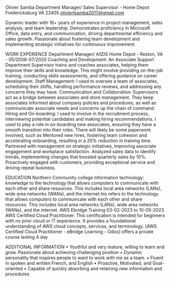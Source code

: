 Olivier Samba
Department Manager/ Sales Supervisor - Home Depot
Fredericksburg VA 22405
oliviertsamba2017@gmail.com


Dynamic leader with 16+ years of experience in project management, sales analysis, and team leadership. Demonstrates proficiency in Microsoft Office, data entry, and communication, driving departmental efficiency and sales growth. Passionate about fostering team development and implementing strategic initiatives for continuous improvement.

WORK EXPERIENCE
   Department Manager/ ASDS
   Home Depot - Reston, VA - 05/2008-07/2020
   Coaching and Development:
   An Associate Support Department Supervisor trains and coaches associates, helping them improve their skills and knowledge. This might involve providing on-the-job training, conducting skills assessments, and offering guidance on career development.
   Staff Management:
   I used to oversee a team of associates, scheduling their shifts, handling performance reviews, and addressing any concerns they may have.
   Communication and Collaboration:
   Supervisors act as a bridge between associates and store management. They keep associates informed about company policies and procedures, as well as communicate associate needs and concerns up the chain of command.
   Hiring and On-boarding:
  I used to involve in the recruitment process, interviewing potential candidates and making hiring recommendations. I used to play a role in on-boarding new associates, ensuring they have a smooth transition into their roles. There will likely be some paperwork involved, such as
  Mentored new hires, fostering team cohesion and accelerating onboarding, resulting in a 20% reduction in training time.
  Partnered with management on strategic initiatives, improving associate engagement and workplace satisfaction.
  Analyzed sales data to identify trends, implementing changes that boosted quarterly sales by 10%.
  Proactively engaged with customers, providing exceptional service and driving repeat business.

EDUCATION Northern Community college
  Information technology:
  knowledge to the technology that allows computers to communicate with each other and share resources. This includes local area networks (LANs), wide area networks (WANs), and the internet.his refers to the technology that allows computers to communicate with each other and share resources. This includes local area networks (LANs), wide area networks (WANs), and the internet.
  AWS Ebridge Training
  03-02-2023 to 10-05-2023
  AWS Certified Cloud Practitioner: This certification is intended for beginners with no prior cloud or IT experience. It provides a foundational understanding of AWS cloud concepts, services, and terminology. [AWS Certified Cloud Practitioner - eBridge Learning - Odoo] offers a private course lasting 4 day

ADDITIONAL INFORMATION
• Youthful and very mature, willing to learn and grow. Passionate about achieving challenging position
• Dynamic personality that inspires people to want to work with me as a team.
• Fluent in spoken and written French, and English
• Proactive, Motivated, and Goal-oriented
• Capable of quickly absorbing and retaining new information and procedures
